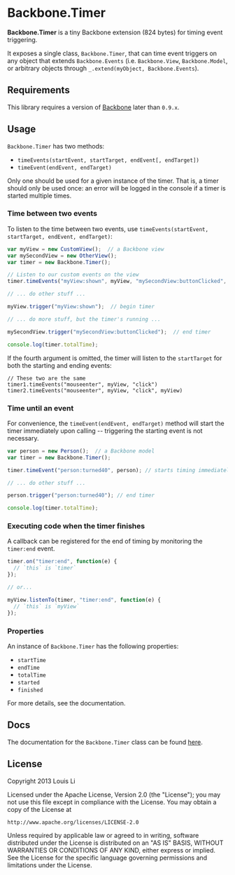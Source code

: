 Backbone.Timer
=================

**Backbone.Timer** is a tiny Backbone extension (824 bytes) for timing event triggering.

It exposes a single class, `Backbone.Timer`, that can time event triggers on any object that extends `Backbone.Events` (i.e. `Backbone.View`, `Backbone.Model`, or arbitrary objects through `_.extend(myObject, Backbone.Events`).

Requirements
-------
This library requires a version of [Backbone](http://backbonejs.org) later than `0.9.x`.

Usage
--------

`Backbone.Timer` has two methods:

- `timeEvents(startEvent, startTarget, endEvent[, endTarget])`
- `timeEvent(endEvent, endTarget)` 

Only one should be used for a given instance of the timer. That is, a timer should only be used once: an error will be logged in the console if a timer is started multiple times.

### Time between two events

To listen to the time between two events, use `timeEvents(startEvent, startTarget, endEvent, endTarget)`:

```javascript
var myView = new CustomView();  // a Backbone view
var mySecondView = new OtherView();
var timer = new Backbone.Timer();

// Listen to our custom events on the view
timer.timeEvents("myView:shown", myView, "mySecondView:buttonClicked", mySecondView);

// ... do other stuff ...

myView.trigger("myView:shown");  // begin timer

// ... do more stuff, but the timer's running ...

mySecondView.trigger("mySecondView:buttonClicked");  // end timer

console.log(timer.totalTime);
```

If the fourth argument is omitted, the timer will listen to the `startTarget` for both the starting and ending events:

```
// These two are the same
timer1.timeEvents("mouseenter", myView, "click")
timer2.timeEvents("mouseenter", myView, "click", myView)
```

### Time until an event

For convenience, the `timeEvent(endEvent, endTarget)` method will start the timer immediately upon calling -- triggering the starting event is not necessary.

```javascript
var person = new Person();  // a Backbone model
var timer = new Backbone.Timer();

timer.timeEvent("person:turned40", person); // starts timing immediately

// ... do other stuff ...

person.trigger("person:turned40"); // end timer

console.log(timer.totalTime);
```

### Executing code when the timer finishes

A callback can be registered for the end of timing by monitoring the `timer:end` event.

```javascript
timer.on("timer:end", function(e) {
  // `this` is `timer`
});

// or...

myView.listenTo(timer, "timer:end", function(e) {
  // `this` is `myView`
});
```

### Properties

An instance of `Backbone.Timer` has the following properties:

- `startTime`
- `endTime`
- `totalTime`
- `started`
- `finished`

For more details, see the documentation.

Docs
--------
The documentation for the `Backbone.Timer` class can be found [here](TODO).

License
--------
Copyright 2013 Louis Li

Licensed under the Apache License, Version 2.0 (the "License"); you may not use this file except in compliance with the License. You may obtain a copy of the License at

```
http://www.apache.org/licenses/LICENSE-2.0
```

Unless required by applicable law or agreed to in writing, software distributed under the License is distributed on an "AS IS" BASIS, WITHOUT WARRANTIES OR CONDITIONS OF ANY KIND, either express or implied. See the License for the specific language governing permissions and limitations under the License.
